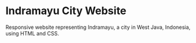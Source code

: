 # Indramayu City Website

Responsive website representing Indramayu, a city in West Java, Indonesia, using HTML and CSS.
